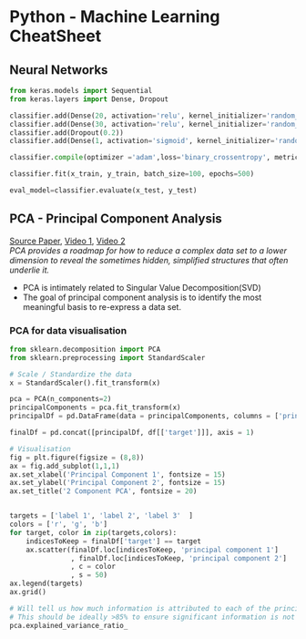 # Python - Machine Learning CheatSheet

## Neural Networks
```python
from keras.models import Sequential
from keras.layers import Dense, Dropout

classifier.add(Dense(20, activation='relu', kernel_initializer='random_normal', input_dim=x_train.shape[1]))
classifier.add(Dense(30, activation='relu', kernel_initializer='random_normal'))
classifier.add(Dropout(0.2))
classifier.add(Dense(1, activation='sigmoid', kernel_initializer='random_normal'))

classifier.compile(optimizer ='adam',loss='binary_crossentropy', metrics =['accuracy'])

classifier.fit(x_train, y_train, batch_size=100, epochs=500)

eval_model=classifier.evaluate(x_test, y_test)
```


## PCA - Principal Component Analysis
[Source Paper](https://arxiv.org/pdf/1404.1100.pdf), [Video 1](https://www.youtube.com/watch?v=HMOI_lkzW08), [Video 2](https://youtu.be/kApPBm1YsqU) </br>
*PCA provides a roadmap for how to reduce a complex data set to a lower dimension to reveal the sometimes hidden, simplified structures that often underlie it.*
- PCA is intimately related to Singular Value Decomposition(SVD)
- The goal of principal component analysis is to identify the most meaningful basis to re-express a data set.
### PCA for data visualisation
```python
from sklearn.decomposition import PCA
from sklearn.preprocessing import StandardScaler

# Scale / Standardize the data
x = StandardScaler().fit_transform(x)

pca = PCA(n_components=2)
principalComponents = pca.fit_transform(x)
principalDf = pd.DataFrame(data = principalComponents, columns = ['principal component 1', 'principal component 2'])

finalDf = pd.concat([principalDf, df[['target']]], axis = 1)

# Visualisation
fig = plt.figure(figsize = (8,8))
ax = fig.add_subplot(1,1,1) 
ax.set_xlabel('Principal Component 1', fontsize = 15)
ax.set_ylabel('Principal Component 2', fontsize = 15)
ax.set_title('2 Component PCA', fontsize = 20)


targets = ['label 1', 'label 2', 'label 3'  ]
colors = ['r', 'g', 'b']
for target, color in zip(targets,colors):
    indicesToKeep = finalDf['target'] == target
    ax.scatter(finalDf.loc[indicesToKeep, 'principal component 1']
               , finalDf.loc[indicesToKeep, 'principal component 2']
               , c = color
               , s = 50)
ax.legend(targets)
ax.grid()

# Will tell us how much information is attributed to each of the principal components
# This should be ideally >85% to ensure significant information is not lost
pca.explained_variance_ratio_
```















